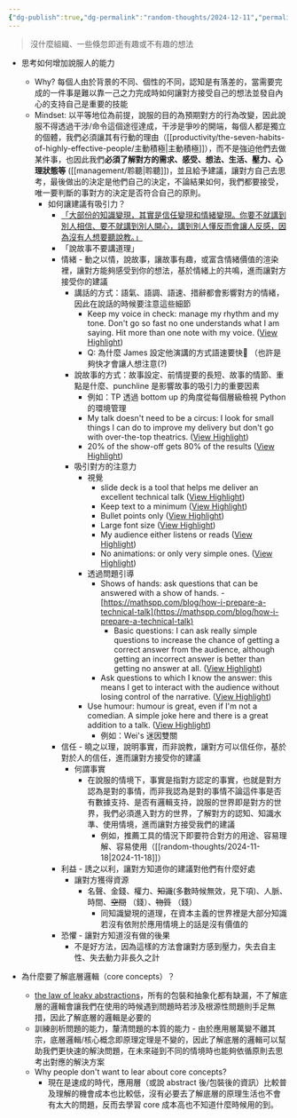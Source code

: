 ```yaml
---
{"dg-publish":true,"dg-permalink":"random-thoughts/2024-12-11","permalink":"/random-thoughts/2024-12-11/","title":"說服力的本質與底層邏輯思考","tags":["communication","knowledge"]}
---
```


> 沒什麼組織、一些倏忽即逝有趣或不有趣的想法

- 思考如何增加說服人的能力
  - Why? 每個人由於背景的不同、個性的不同，認知是有落差的，當需要完成的一件事是難以靠一己之力完成時如何讓對方接受自己的想法並發自內心的支持自己是重要的技能
  - Mindset: 以平等地位為前提，說服的目的為預期對方的行為改變，因此說服不得透過干涉/命令這個途徑達成，干涉是爭吵的開端，每個人都是獨立的個體，我們必須讓其有行動的理由（[[productivity/the-seven-habits-of-highly-effective-people/主動積極\|主動積極]]），而不是強迫他們去做某件事，也因此我們**必須了解對方的需求、感受、想法、生活、壓力、心理狀態等** ([[management/聆聽\|聆聽]])，並且給予建議，讓對方自己去思考，最後做出的決定是他們自己的決定，不論結果如何，我們都要接受，唯一要判斷的事對方的決定是否符合自己的原則。
    - 如何讓建議有吸引力？
      - [「大部份的知識變現，其實是信任變現和情緒變現。你要不就講到別人相信、要不就講到別人開心，講到別人懂反而會讓人反感，因為沒有人想要聽說教。」](https://www.facebook.com/share/p/1AnXvgw969/)
      - 「說故事不要講道理」
      - 情緒 - 動之以情，說故事，讓故事有趣，或富含情緒價值的渲染裡，讓對方能夠感受到你的想法，基於情緒上的共鳴，進而讓對方接受你的建議
        - 講話的方式：語氣、語調、語速、措辭都會影響對方的情緒，因此在說話的時候要注意這些細節
          - Keep my voice in check: manage my rhythm and my tone. Don't go so fast no one understands what I am saying. Hit more than one note with my voice. ([View Highlight](https://read.readwise.io/read/01ja489wjcgdd4cpq3vh622wd2))
          - Q: 為什麼 James 設定他演講的方式語速要快🤔 （也許是夠快才會讓人想注意(?)
        - 說故事的方式：故事設定、前情提要的長短、故事的情節、重點是什麼、punchline 是影響故事的吸引力的重要因素
          - 例如：TP 透過 bottom up 的角度從每個層級檢視 Python 的環境管理
          - My talk doesn't need to be a circus: I look for small things I can do to improve my delivery but don't go with over-the-top theatrics. ([View Highlight](https://read.readwise.io/read/01ja48atg2jcxgf6frxz1qz3jc))
          - 20% of the show-off gets 80% of the results ([View Highlight](https://read.readwise.io/read/01ja48a4yvb0xvdtywk2zmp8qa))
        - 吸引對方的注意力
          - 視覺
            - slide deck is a tool that helps me deliver an excellent technical talk ([View Highlight](https://read.readwise.io/read/01j9wjzp847cdapfwhmbw6zw2c))
            - Keep text to a minimum ([View Highlight](https://read.readwise.io/read/01j9wk00ekxfwta4p0p8tgbren))
            - Bullet points only ([View Highlight](https://read.readwise.io/read/01j9wk0ah0a1vxj0fpz512p2rv))
            - Large font size ([View Highlight](https://read.readwise.io/read/01j9wk1mdsc6avffngf7w4ga7h))
            - My audience either listens or reads ([View Highlight](https://read.readwise.io/read/01j9wk1a3d149g9hd7abkh07c0))
            - No animations: or only very simple ones. ([View Highlight](https://read.readwise.io/read/01j9wk3sbgkt75mhhp4z0a0gjv))
          - 透過問題引導
            - Shows of hands: ask questions that can be answered with a show of hands. - [https://mathspp.com/blog/how-i-prepare-a-technical-talk](https://mathspp.com/blog/how-i-prepare-a-technical-talk)
              - Basic questions: I can ask really simple questions to increase the chance of getting a correct answer from the audience, although getting an incorrect answer is better than getting no answer at all. ([View Highlight](https://read.readwise.io/read/01j9wk913rjg4n3m06cfj12rpe))
            - Ask questions to which I know the answer: this means I get to interact with the audience without losing control of the narrative. ([View Highlight](https://read.readwise.io/read/01j9wkar3vad878w3fy52htv5x))
          - Use humour: humour is great, even if I'm not a comedian. A simple joke here and there is a great addition to a talk. ([View Highlight](https://read.readwise.io/read/01ja48afyp0hz2sgx6dsxxmxgs))
            - 例如：Wei's 迷因雙關
      - 信任 - 曉之以理，說明事實，而非說教，讓對方可以信任你，基於對於人的信任，進而讓對方接受你的建議
        - 何謂事實
          - 在說服的情境下，事實是指對方認定的事實，也就是對方認為是對的事情，而非我認為是對的事情不論這件事是否有數據支持、是否有邏輯支持，說服的世界即是對方的世界，我們必須進入對方的世界，了解對方的認知、知識水準、使用情境，進而讓對方接受我們的建議
            - 例如，推薦工具的情況下即要符合對方的用途、容易理解、容易使用（[[random-thoughts/2024-11-18\|2024-11-18]]）
      - 利益 - 誘之以利，讓對方知道你的建議對他們有什麼好處
        - 讓對方獲得資源
          - 名聲、金錢、權力、~~知識~~(多數時候無效，見下項)、人脈、時間、~~空間~~ （錢）、~~物質~~ （錢）
            - 同知識變現的道理，在資本主義的世界裡是大部分知識若沒有依附於應用情境上的話是沒有價值的
      - 恐懼 - 讓對方知道沒有做的後果
        - 不是好方法，因為這樣的方法會讓對方感到壓力，失去自主性、失去動力非長久之計

- 為什麼要了解底層邏輯（core concepts）？
  - [the law of leaky abstractions](https://www.joelonsoftware.com/2002/11/11/the-law-of-leaky-abstractions/)，所有的包裝和抽象化都有缺漏，不了解底層的邏輯會讓我們在使用的時候遇到問題時若涉及根源性問題則手足無措，因此了解底層的邏輯是必要的
  - 訓練剖析問題的能力，釐清問題的本質的能力 - 由於應用層萬變不離其宗，底層邏輯/核心概念即原理定理是不變的，因此了解底層的邏輯可以幫助我們更快速的解決問題，在未來碰到不同的情境時也能夠依循原則去思考出對應的解決方案
  - Why people don't want to lear about core concepts?
    - 現在是速成的時代，應用層（或說 abstract 後/包裝後的資訊）比較普及理解的機會成本也比較低，沒有必要去了解底層的原理生活也不會有太大的問題，反而去學習 core 成本高也不知道什麼時候用的到。

